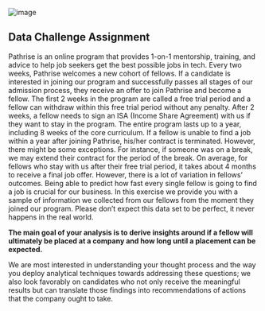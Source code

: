 ![image](https://github.com/sagharganji/Pathrise_Project/assets/99666375/eb31a033-4a5d-4809-9bfb-759f632bf17f)



## Data Challenge Assignment

Pathrise is an online program that provides 1-on-1 mentorship, training, and advice to
help job seekers get the best possible jobs in tech. Every two weeks, Pathrise
welcomes a new cohort of fellows. If a candidate is interested in joining our program
and successfully passes all stages of our admission process, they receive an offer to
join Pathrise and become a fellow. The first 2 weeks in the program are called a free
trial period and a fellow can withdraw within this free trial period without any penalty.
After 2 weeks, a fellow needs to sign an ISA (Income Share Agreement) with us if they
want to stay in the program. The entire program lasts up to a year, including 8 weeks of
the core curriculum. If a fellow is unable to find a job within a year after joining Pathrise,
his/her contract is terminated. However, there might be some exceptions. For instance,
if someone was on a break, we may extend their contract for the period of the break.
On average, for fellows who stay with us after their free trial period, it takes about 4
months to receive a final job offer. However, there is a lot of variation in fellows’
outcomes. Being able to predict how fast every single fellow is going to find a job is
crucial for our business. In this exercise we provide you with a sample of information we
collected from our fellows from the moment they joined our program. Please don’t
expect this data set to be perfect, it never happens in the real world.


**The main goal of your analysis is to derive insights around if a fellow will
ultimately be placed at a company and how long until a placement can be
expected.**


We are most interested in understanding your thought process and the way you deploy
analytical techniques towards addressing these questions; we also look favorably on
candidates who not only receive the meaningful results but can translate those findings
into recommendations of actions that the company ought to take.
